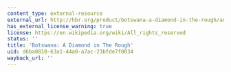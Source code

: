 ```yaml
---
content_type: external-resource
external_url: http://hbr.org/product/botswana-a-diamond-in-the-rough/an/703027-PDF-ENG?Ntt=Botswana%253A%2520a%2520diamond%2520in%2520the%2520rough%2520
has_external_license_warning: true
license: https://en.wikipedia.org/wiki/All_rights_reserved
status: ''
title: 'Botswana: A Diamond in The Rough'
uid: d6ba0810-63a1-44a0-a7ac-23bfde7f0034
wayback_url: ''
---
```


